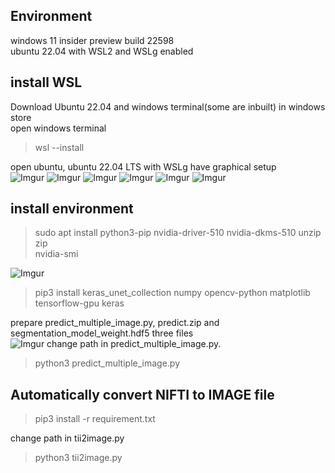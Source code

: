 ## Environment
windows 11 insider preview build 22598<br>
ubuntu 22.04 with WSL2 and WSLg enabled<br>

## install WSL
Download Ubuntu 22.04 and windows terminal(some are inbuilt) in windows store<br>
open windows terminal<br>
>wsl --install<br>

open ubuntu, ubuntu 22.04 LTS with WSLg have graphical setup<br>
![Imgur](https://i.imgur.com/CLSfoHE.png)
![Imgur](https://i.imgur.com/jEDm2rt.png)
![Imgur](https://i.imgur.com/AtunTSC.png)
![Imgur](https://i.imgur.com/Vp0n0GO.png)
![Imgur](https://i.imgur.com/cUmou9t.png)
![Imgur](https://i.imgur.com/AE14hNH.png)

## install environment
>sudo apt install python3-pip nvidia-driver-510 nvidia-dkms-510 unzip zip<br>
>nvidia-smi<br>

![Imgur](https://i.imgur.com/urIU9Ty.png)
>pip3 install keras_unet_collection numpy opencv-python matplotlib tensorflow-gpu keras<br>

prepare predict_multiple_image.py, predict.zip and segmentation_model_weight.hdf5 three files<br>
![Imgur](https://i.imgur.com/1WMige0.png)
change path in predict_multiple_image.py.<br>
>python3 predict_multiple_image.py<br>

## Automatically convert NIFTI to IMAGE file
>pip3 install -r requirement.txt<br>

change path in tii2image.py<br>
>python3 tii2image.py<br>
